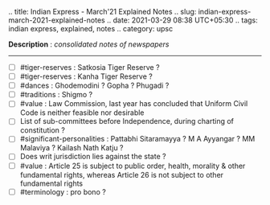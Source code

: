 .. title: Indian Express - March'21 Explained Notes
.. slug: indian-express-march-2021-explained-notes
.. date: 2021-03-29 08:38 UTC+05:30
.. tags: indian express, explained, notes
.. category: upsc

**Description** : *consolidated notes of newspapers*

***
<!-- TEASER_END -->

- [ ] #tiger-reserves : Satkosia Tiger Reserve ?
- [ ] #tiger-reserves : Kanha Tiger Reserve ?
- [ ] #dances : Ghodemodini ? Gopha ? Phugadi ?
- [ ] #traditions : Shigmo ?
- [ ] #value : Law Commission, last year has concluded that Uniform Civil Code is neither feasible nor desirable 
- [ ] List of sub-committees before Independence, during charting of constitution ? 
- [ ] #significant-personalities : Pattabhi Sitaramayya ? M A Ayyangar ? MM Malaviya ? Kailash Nath Katju ? 
- [ ] Does writ jurisdiction lies against the state ? 
- [ ] #value : Article 25 is subject to public order, health, morality & other fundamental rights, whereas Article 26 is not subject to other fundamental rights 
- [ ] #terminology : pro bono ? 
